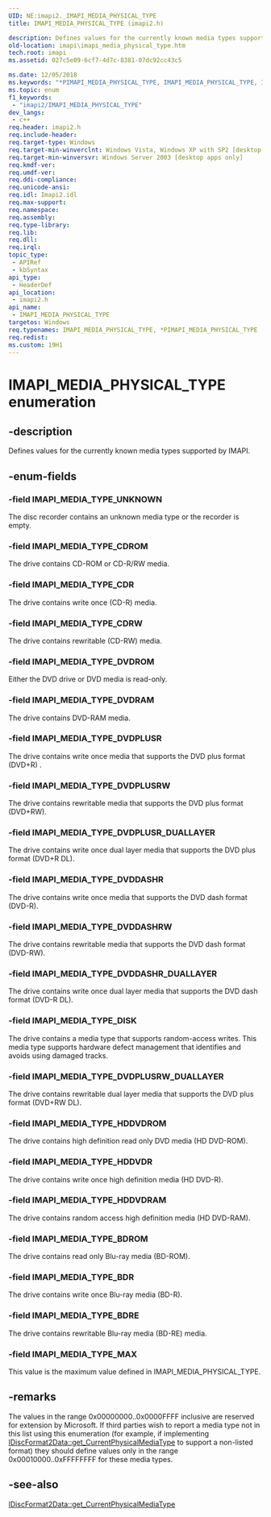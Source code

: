 ```yaml
---
UID: NE:imapi2._IMAPI_MEDIA_PHYSICAL_TYPE
title: IMAPI_MEDIA_PHYSICAL_TYPE (imapi2.h)

description: Defines values for the currently known media types supported by IMAPI.
old-location: imapi\imapi_media_physical_type.htm
tech.root: imapi
ms.assetid: 027c5e09-6cf7-4d7c-8381-07dc92cc43c5

ms.date: 12/05/2018
ms.keywords: "*PIMAPI_MEDIA_PHYSICAL_TYPE, IMAPI_MEDIA_PHYSICAL_TYPE, IMAPI_MEDIA_PHYSICAL_TYPE enumeration [IMAPI], IMAPI_MEDIA_TYPE_BDR, IMAPI_MEDIA_TYPE_BDRE, IMAPI_MEDIA_TYPE_BDROM, IMAPI_MEDIA_TYPE_CDR, IMAPI_MEDIA_TYPE_CDROM, IMAPI_MEDIA_TYPE_CDRW, IMAPI_MEDIA_TYPE_DISK, IMAPI_MEDIA_TYPE_DVDDASHR, IMAPI_MEDIA_TYPE_DVDDASHRW, IMAPI_MEDIA_TYPE_DVDDASHR_DUALLAYER, IMAPI_MEDIA_TYPE_DVDPLUSR, IMAPI_MEDIA_TYPE_DVDPLUSRW, IMAPI_MEDIA_TYPE_DVDPLUSRW_DUALLAYER, IMAPI_MEDIA_TYPE_DVDPLUSR_DUALLAYER, IMAPI_MEDIA_TYPE_DVDRAM, IMAPI_MEDIA_TYPE_DVDROM, IMAPI_MEDIA_TYPE_HDDVDR, IMAPI_MEDIA_TYPE_HDDVDRAM, IMAPI_MEDIA_TYPE_HDDVDROM, IMAPI_MEDIA_TYPE_MAX, IMAPI_MEDIA_TYPE_UNKNOWN, PIMAPI_MEDIA_PHYSICAL_TYPE, PIMAPI_MEDIA_PHYSICAL_TYPE enumeration pointer [IMAPI], imapi.imapi_media_physical_type, imapi2/IMAPI_MEDIA_PHYSICAL_TYPE, imapi2/IMAPI_MEDIA_TYPE_BDR, imapi2/IMAPI_MEDIA_TYPE_BDRE, imapi2/IMAPI_MEDIA_TYPE_BDROM, imapi2/IMAPI_MEDIA_TYPE_CDR, imapi2/IMAPI_MEDIA_TYPE_CDROM, imapi2/IMAPI_MEDIA_TYPE_CDRW, imapi2/IMAPI_MEDIA_TYPE_DISK, imapi2/IMAPI_MEDIA_TYPE_DVDDASHR, imapi2/IMAPI_MEDIA_TYPE_DVDDASHRW, imapi2/IMAPI_MEDIA_TYPE_DVDDASHR_DUALLAYER, imapi2/IMAPI_MEDIA_TYPE_DVDPLUSR, imapi2/IMAPI_MEDIA_TYPE_DVDPLUSRW, imapi2/IMAPI_MEDIA_TYPE_DVDPLUSRW_DUALLAYER, imapi2/IMAPI_MEDIA_TYPE_DVDPLUSR_DUALLAYER, imapi2/IMAPI_MEDIA_TYPE_DVDRAM, imapi2/IMAPI_MEDIA_TYPE_DVDROM, imapi2/IMAPI_MEDIA_TYPE_HDDVDR, imapi2/IMAPI_MEDIA_TYPE_HDDVDRAM, imapi2/IMAPI_MEDIA_TYPE_HDDVDROM, imapi2/IMAPI_MEDIA_TYPE_MAX, imapi2/IMAPI_MEDIA_TYPE_UNKNOWN, imapi2/PIMAPI_MEDIA_PHYSICAL_TYPE"
ms.topic: enum
f1_keywords: 
 - "imapi2/IMAPI_MEDIA_PHYSICAL_TYPE"
dev_langs:
 - c++
req.header: imapi2.h
req.include-header: 
req.target-type: Windows
req.target-min-winverclnt: Windows Vista, Windows XP with SP2 [desktop apps only]
req.target-min-winversvr: Windows Server 2003 [desktop apps only]
req.kmdf-ver: 
req.umdf-ver: 
req.ddi-compliance: 
req.unicode-ansi: 
req.idl: Imapi2.idl
req.max-support: 
req.namespace: 
req.assembly: 
req.type-library: 
req.lib: 
req.dll: 
req.irql: 
topic_type:
 - APIRef
 - kbSyntax
api_type:
 - HeaderDef
api_location:
 - imapi2.h
api_name:
 - IMAPI_MEDIA_PHYSICAL_TYPE
targetos: Windows
req.typenames: IMAPI_MEDIA_PHYSICAL_TYPE, *PIMAPI_MEDIA_PHYSICAL_TYPE
req.redist: 
ms.custom: 19H1
---
```


# IMAPI_MEDIA_PHYSICAL_TYPE enumeration


## -description


Defines values for the currently known media types supported by IMAPI.


## -enum-fields




### -field IMAPI_MEDIA_TYPE_UNKNOWN

The disc recorder contains an unknown media type or the recorder is empty.


### -field IMAPI_MEDIA_TYPE_CDROM

The drive contains CD-ROM or CD-R/RW media.


### -field IMAPI_MEDIA_TYPE_CDR

The drive contains write once (CD-R) media.


### -field IMAPI_MEDIA_TYPE_CDRW

The drive contains rewritable (CD-RW) media.


### -field IMAPI_MEDIA_TYPE_DVDROM

Either the DVD drive or DVD media is read-only.


### -field IMAPI_MEDIA_TYPE_DVDRAM

The drive contains DVD-RAM media.


### -field IMAPI_MEDIA_TYPE_DVDPLUSR

The drive contains write once media that supports the DVD plus format (DVD+R) .


### -field IMAPI_MEDIA_TYPE_DVDPLUSRW

The drive contains rewritable media that supports the DVD plus format (DVD+RW).


### -field IMAPI_MEDIA_TYPE_DVDPLUSR_DUALLAYER

The drive contains write once dual layer media that supports the DVD plus format (DVD+R DL).


### -field IMAPI_MEDIA_TYPE_DVDDASHR

The drive contains write once media that supports the DVD dash format (DVD-R).


### -field IMAPI_MEDIA_TYPE_DVDDASHRW

The drive contains rewritable media that supports the DVD dash format (DVD-RW).


### -field IMAPI_MEDIA_TYPE_DVDDASHR_DUALLAYER

The drive contains write once dual layer media that supports the DVD dash format (DVD-R DL).


### -field IMAPI_MEDIA_TYPE_DISK

The drive contains a media type that supports random-access writes. This media type supports hardware defect management that identifies and avoids using damaged tracks.  


### -field IMAPI_MEDIA_TYPE_DVDPLUSRW_DUALLAYER

The drive contains rewritable dual layer media that supports the DVD plus format (DVD+RW DL).


### -field IMAPI_MEDIA_TYPE_HDDVDROM

The drive contains high definition read only DVD media (HD DVD-ROM).


### -field IMAPI_MEDIA_TYPE_HDDVDR

The drive contains write once high definition media (HD DVD-R).


### -field IMAPI_MEDIA_TYPE_HDDVDRAM

The drive contains random access high definition media (HD DVD-RAM).


### -field IMAPI_MEDIA_TYPE_BDROM

The drive contains read only Blu-ray media (BD-ROM).


### -field IMAPI_MEDIA_TYPE_BDR

The drive contains write once Blu-ray media (BD-R).


### -field IMAPI_MEDIA_TYPE_BDRE

The drive contains rewritable Blu-ray media (BD-RE) media.


### -field IMAPI_MEDIA_TYPE_MAX

This value is the maximum value defined in IMAPI_MEDIA_PHYSICAL_TYPE.


## -remarks



The values in the range 0x00000000..0x0000FFFF inclusive are reserved for extension by Microsoft. If third parties wish to report a media type not in this list using this enumeration (for example, if implementing <a href="https://docs.microsoft.com/windows/desktop/api/imapi2/nf-imapi2-idiscformat2data-get_currentphysicalmediatype">IDiscFormat2Data::get_CurrentPhysicalMediaType</a> to support a non-listed format) they should define values only in the range 0x00010000..0xFFFFFFFF for these media types.




## -see-also




<a href="https://docs.microsoft.com/windows/desktop/api/imapi2/nf-imapi2-idiscformat2data-get_currentphysicalmediatype">IDiscFormat2Data::get_CurrentPhysicalMediaType</a>
 

 

